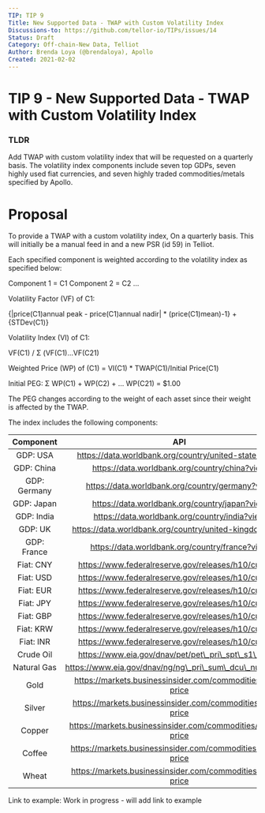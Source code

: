 ```yaml
---
TIP: TIP 9
Title: New Supported Data - TWAP with Custom Volatility Index
Discussions-to: https://github.com/tellor-io/TIPs/issues/14
Status: Draft
Category: Off-chain-New Data, Telliot
Author: Brenda Loya (@brendaloya), Apollo
Created: 2021-02-02
---
```


# TIP 9 - New Supported Data - TWAP with Custom Volatility Index

### TLDR

Add TWAP with custom volatility index that will be requested on a quarterly basis. The volatility index components include seven top GDPs, seven highly used fiat currencies, and seven highly traded commodities/metals specified by Apollo. 


# Proposal

To provide a TWAP with a custom volatility index, On a quarterly basis. This will initially be a manual feed in and a new PSR (id 59) in Telliot.

Each specified component is weighted according to the volatility index as specified below:

Component 1 = C1
Component 2 = C2 …

Volatility Factor (VF) of C1:

{|price(C1)annual peak - price(C1)annual nadir| * (price(C1)mean)-1} + {STDev(C1)}

Volatility Index (VI) of C1:

VF(C1) / Σ (VF(C1)…VF(C21)

Weighted Price (WP) of (C1) = VI(C1) * TWAP(C1)/Initial Price(C1)

Initial PEG: Σ WP(C1) + WP(C2) + … WP(C21) = $1.00

The PEG changes according to the weight of each asset since their weight is affected by the TWAP. 

The index includes the following components: 

**Component**|**API**
:-----:|:-----:
GDP: USA|https://data.worldbank.org/country/united-states?view
GDP: China|https://data.worldbank.org/country/china?view
GDP: Germany|https://data.worldbank.org/country/germany?view
GDP: Japan|https://data.worldbank.org/country/japan?view
GDP: India|https://data.worldbank.org/country/india?view
GDP: UK|https://data.worldbank.org/country/united-kingdom?view
GDP: France|https://data.worldbank.org/country/france?view
Fiat: CNY|https://www.federalreserve.gov/releases/h10/current/
Fiat: USD|https://www.federalreserve.gov/releases/h10/current/
Fiat: EUR|https://www.federalreserve.gov/releases/h10/current/
Fiat: JPY|https://www.federalreserve.gov/releases/h10/current/
Fiat: GBP|https://www.federalreserve.gov/releases/h10/current/
Fiat: KRW|https://www.federalreserve.gov/releases/h10/current/
Fiat: INR|https://www.federalreserve.gov/releases/h10/current/
Crude Oil|https://www.eia.gov/dnav/pet/pet\_pri\_spt\_s1\_d.htm
Natural Gas|https://www.eia.gov/dnav/ng/ng\_pri\_sum\_dcu\_nus\_m.htm
Gold|https://markets.businessinsider.com/commodities/gold-price
Silver|https://markets.businessinsider.com/commodities/silver-price
Copper|https://markets.businessinsider.com/commodities/copper-price
Coffee|https://markets.businessinsider.com/commodities/coffee-price
Wheat|https://markets.businessinsider.com/commodities/wheat-price

Link to example:
Work in progress - will add link to example